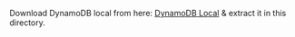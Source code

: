 Download DynamoDB local from here: [DynamoDB Local](https://docs.aws.amazon.com/amazondynamodb/latest/developerguide/DynamoDBLocal.DownloadingAndRunning.html) & extract it in this directory.
